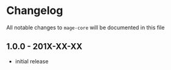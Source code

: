 # Changelog

All notable changes to `mage-core` will be documented in this file

## 1.0.0 - 201X-XX-XX

- initial release
